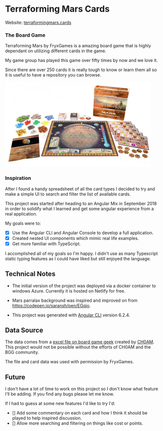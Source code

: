 # Terraforming Mars Cards

Website: [terraformingmars.cards](terraformingmars.cards)

### The Board Game

Terraforming Mars by FryxGames is a amazing board game that is highly dependant on utilizing different cards in the game.

My game group has played this game over fifty times by now and we love it.

Since there are over 250 cards it is really tough to know or learn them all so it is useful to have a repository you can browse. 

![alt text](https://github.com/jfreal/tmc/blob/master/readme.png?raw=true)

### Inspiration

After I found a handy spreadsheet of all the card types I decided to try and make a simple UI to search and filter the list of available cards.

This project was started after heading to an Angular Mix in September 2018 in order to solidify what I learned and get some angular experience from a real application.

My goals were to:

 - [x] Use the Angular CLI and Angular Console to develop a full application.
 - [x] Created nested UI components which mimic real life examples.
 - [x] Get more familiar with TypeScript.  

 I accomplished all of my goals so I'm happy.  I didn't use as many Typescript static typing features as I could have liked but still enjoyed the language.

## Technical Notes

 - The initial version of the project was deployed via a docker container to windows Azure.  Currently it is hosted on Netlify for free.   
 
 - Mars parralax background was inspired and improved on from https://codepen.io/saransh/pen/EGqjo.

 - This project was generated with [Angular CLI](https://github.com/angular/angular-cli) version 6.2.4.

## Data Source

The data comes from a [excel file on board game geek](https://boardgamegeek.com/filepage/157042/terraforming-mars-cards-list)  created by [CH0AM](https://boardgamegeek.com/user/CH0AM).  This project would not be possible without the efforts of CH0AM and the BGG community.

The file and card data was used with permission by FryxGames.  

## Future

I don't have a lot of time to work on this project so I don't know what feature I'll be adding.  If you find any bugs please let me know.

If I had to guess at some new features I'd like to try I'd:

 - [] Add some commentary on each card and how I think it should be played to help inspired discussion.
 - [] Allow more searching and filtering on things like cost or points.
